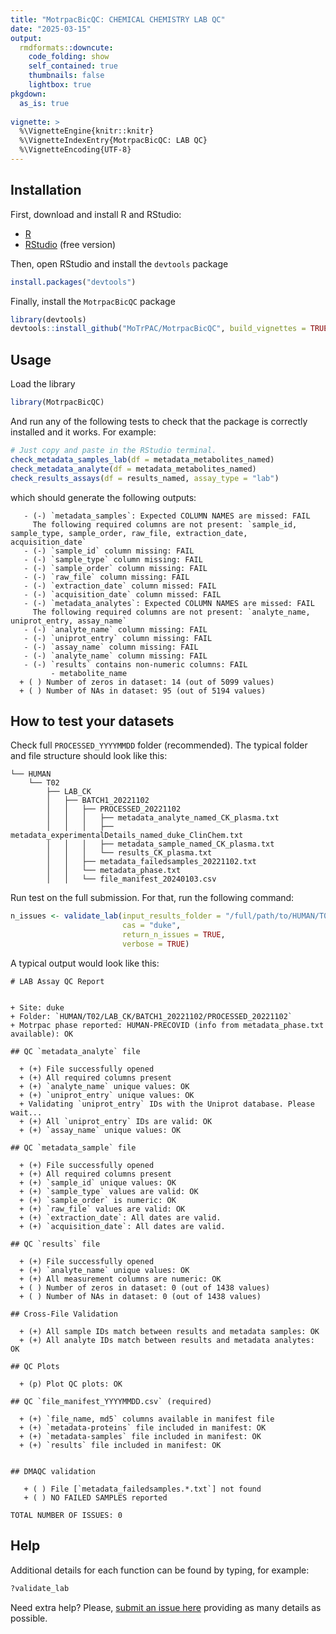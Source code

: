 ```yaml
---
title: "MotrpacBicQC: CHEMICAL CHEMISTRY LAB QC"
date: "2025-03-15"
output:
  rmdformats::downcute:
    code_folding: show
    self_contained: true
    thumbnails: false
    lightbox: true
pkgdown:
  as_is: true
  
vignette: >
  %\VignetteEngine{knitr::knitr}
  %\VignetteIndexEntry{MotrpacBicQC: LAB QC}
  %\VignetteEncoding{UTF-8}
---
```



## Installation

First, download and install R and RStudio:

- [R](https://mirror.las.iastate.edu/CRAN/) 
- [RStudio](https://rstudio.com/products/rstudio/download/) (free version)

Then, open RStudio and install the `devtools` package


``` r
install.packages("devtools")
```

Finally, install the `MotrpacBicQC` package


``` r
library(devtools)
devtools::install_github("MoTrPAC/MotrpacBicQC", build_vignettes = TRUE)
```


## Usage

Load the library


``` r
library(MotrpacBicQC)
```

And run any of the following tests to check that the package 
is correctly installed and it works. For example:


``` r
# Just copy and paste in the RStudio terminal. 
check_metadata_samples_lab(df = metadata_metabolites_named)
check_metadata_analyte(df = metadata_metabolites_named)
check_results_assays(df = results_named, assay_type = "lab")
```

which should generate the following outputs:

```
   - (-) `metadata_samples`: Expected COLUMN NAMES are missed: FAIL
	 The following required columns are not present: `sample_id, sample_type, sample_order, raw_file, extraction_date, acquisition_date`
   - (-) `sample_id` column missing: FAIL
   - (-) `sample_type` column missing: FAIL
   - (-) `sample_order` column missing: FAIL
   - (-) `raw_file` column missing: FAIL
   - (-) `extraction_date` column missed: FAIL
   - (-) `acquisition_date` column missed: FAIL
   - (-) `metadata_analytes`: Expected COLUMN NAMES are missed: FAIL
	 The following required columns are not present: `analyte_name, uniprot_entry, assay_name`
   - (-) `analyte_name` column missing: FAIL
   - (-) `uniprot_entry` column missing: FAIL
   - (-) `assay_name` column missing: FAIL
   - (-) `analyte_name` column missing: FAIL
   - (-) `results` contains non-numeric columns: FAIL
		 - metabolite_name
  + ( ) Number of zeros in dataset: 14 (out of 5099 values)
  + ( ) Number of NAs in dataset: 95 (out of 5194 values)
```

## How to test your datasets

Check full `PROCESSED_YYYYMMDD` folder (recommended). The typical folder and
file structure should look like this:

```
└── HUMAN
    └── T02
        ├── LAB_CK
        │   ├── BATCH1_20221102
        │   │   ├── PROCESSED_20221102
        │   │   │   ├── metadata_analyte_named_CK_plasma.txt
        │   │   │   ├── metadata_experimentalDetails_named_duke_ClinChem.txt
        │   │   │   ├── metadata_sample_named_CK_plasma.txt
        │   │   │   └── results_CK_plasma.txt
        │   │   ├── metadata_failedsamples_20221102.txt
        │   │   └── metadata_phase.txt
        │   │   └── file_manifest_20240103.csv
```


Run test on the full submission. For that, run the following command:


``` r
n_issues <- validate_lab(input_results_folder = "/full/path/to/HUMAN/T02/LAB_CK/BATCH1_20221102/PROCESSED_20221102/", 
                         cas = "duke",
                         return_n_issues = TRUE,
                         verbose = TRUE)
```

A typical output would look like this:

```
# LAB Assay QC Report


+ Site: duke  
+ Folder: `HUMAN/T02/LAB_CK/BATCH1_20221102/PROCESSED_20221102`
+ Motrpac phase reported: HUMAN-PRECOVID (info from metadata_phase.txt available): OK                

## QC `metadata_analyte` file

  + (+) File successfully opened
  + (+) All required columns present
  + (+) `analyte_name` unique values: OK
  + (+) `uniprot_entry` unique values: OK
  + Validating `uniprot_entry` IDs with the Uniprot database. Please wait...
  + (+) All `uniprot_entry` IDs are valid: OK
  + (+) `assay_name` unique values: OK

## QC `metadata_sample` file

  + (+) File successfully opened
  + (+) All required columns present
  + (+) `sample_id` unique values: OK
  + (+) `sample_type` values are valid: OK
  + (+) `sample_order` is numeric: OK
  + (+) `raw_file` values are valid: OK
  + (+) `extraction_date`: All dates are valid.
  + (+) `acquisition_date`: All dates are valid.

## QC `results` file

  + (+) File successfully opened
  + (+) `analyte_name` unique values: OK
  + (+) All measurement columns are numeric: OK
  + ( ) Number of zeros in dataset: 0 (out of 1438 values)
  + ( ) Number of NAs in dataset: 0 (out of 1438 values)

## Cross-File Validation

  + (+) All sample IDs match between results and metadata samples: OK
  + (+) All analyte IDs match between results and metadata analytes: OK

## QC Plots

  + (p) Plot QC plots: OK

## QC `file_manifest_YYYYMMDD.csv` (required)

  + (+) `file_name, md5` columns available in manifest file
  + (+) `metadata-proteins` file included in manifest: OK
  + (+) `metadata-samples` file included in manifest: OK
  + (+) `results` file included in manifest: OK


## DMAQC validation

   + ( ) File [`metadata_failedsamples.*.txt`] not found
   + ( ) NO FAILED SAMPLES reported

TOTAL NUMBER OF ISSUES: 0
```

## Help

Additional details for each function can be found by typing, for example:


``` r
?validate_lab
```

Need extra help? Please, [submit an issue here](https://github.com/MoTrPAC/MotrpacBicQC/issues) 
providing as many details as possible.

